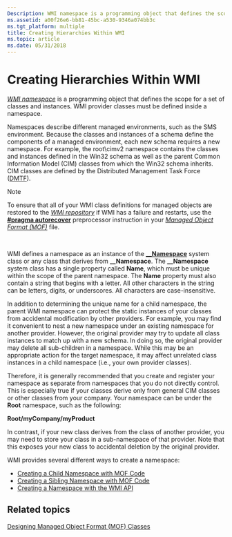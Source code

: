 ```yaml
---
Description: WMI namespace is a programming object that defines the scope for a set of classes and instances. WMI provider classes must be defined inside a namespace.
ms.assetid: a00f26e6-bb81-45bc-a530-9346a074bb3c
ms.tgt_platform: multiple
title: Creating Hierarchies Within WMI
ms.topic: article
ms.date: 05/31/2018
---
```


# Creating Hierarchies Within WMI

[*WMI namespace*](gloss-n.md) is a programming object that defines the scope for a set of classes and instances. WMI provider classes must be defined inside a namespace.

Namespaces describe different managed environments, such as the SMS environment. Because the classes and instances of a schema define the components of a managed environment, each new schema requires a new namespace. For example, the root\\cimv2 namespace contains the classes and instances defined in the Win32 schema as well as the parent Common Information Model (CIM) classes from which the Win32 schema inherits. CIM classes are defined by the Distributed Management Task Force ([DMTF](https://go.microsoft.com/fwlink/p/?linkid=84295)).

> [!Note]  
> To ensure that all of your WMI class definitions for managed objects are restored to the [*WMI repository*](gloss-w.md) if WMI has a failure and restarts, use the [**\#pragma autorecover**](pragma-autorecover.md) preprocessor instruction in your [*Managed Object Format (MOF)*](gloss-m.md) file.

 

WMI defines a namespace as an instance of the [**\_\_Namespace**](--namespace.md) system class or any class that derives from **\_\_Namespace**. The **\_\_Namespace** system class has a single property called **Name**, which must be unique within the scope of the parent namespace. The **Name** property must also contain a string that begins with a letter. All other characters in the string can be letters, digits, or underscores. All characters are case-insensitive.

In addition to determining the unique name for a child namespace, the parent WMI namespace can protect the static instances of your classes from accidental modification by other providers. For example, you may find it convenient to nest a new namespace under an existing namespace for another provider. However, the original provider may try to update all class instances to match up with a new schema. In doing so, the original provider may delete all sub-children in a namespace. While this may be an appropriate action for the target namespace, it may affect unrelated class instances in a child namespace (i.e., your own provider classes).

Therefore, it is generally recommended that you create and register your namespace as separate from namespaces that you do not directly control. This is especially true if your classes derive only from general CIM classes or other classes from your company. Your namespace can be under the **Root** namespace, such as the following:

**Root/myCompany/myProduct**

In contrast, if your new class derives from the class of another provider, you may need to store your class in a sub-namespace of that provider. Note that this exposes your new class to accidental deletion by the original provider.

WMI provides several different ways to create a namespace:

-   [Creating a Child Namespace with MOF Code](creating-a-child-namespace-with-mof-code.md)
-   [Creating a Sibling Namespace with MOF Code](creating-a-sibling-namespace-with-mof-code.md)
-   [Creating a Namespace with the WMI API](creating-a-namespace-with-the-wmi-api.md)

## Related topics

<dl> <dt>

[Designing Managed Object Format (MOF) Classes](designing-managed-object-format--mof--classes.md)
</dt> </dl>

 

 




